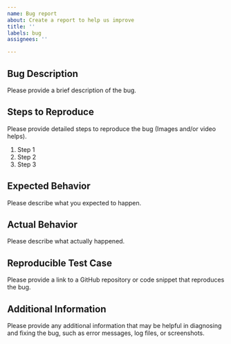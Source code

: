 ```yaml
---
name: Bug report
about: Create a report to help us improve
title: ''
labels: bug
assignees: ''

---
```


## Bug Description

Please provide a brief description of the bug.

## Steps to Reproduce

Please provide detailed steps to reproduce the bug (Images and/or video helps).

1. Step 1
2. Step 2
3. Step 3

## Expected Behavior

Please describe what you expected to happen.

## Actual Behavior

Please describe what actually happened.

## Reproducible Test Case

Please provide a link to a GitHub repository or code snippet that reproduces the bug.

## Additional Information

Please provide any additional information that may be helpful in diagnosing and fixing the bug, such as error messages, log files, or screenshots.
